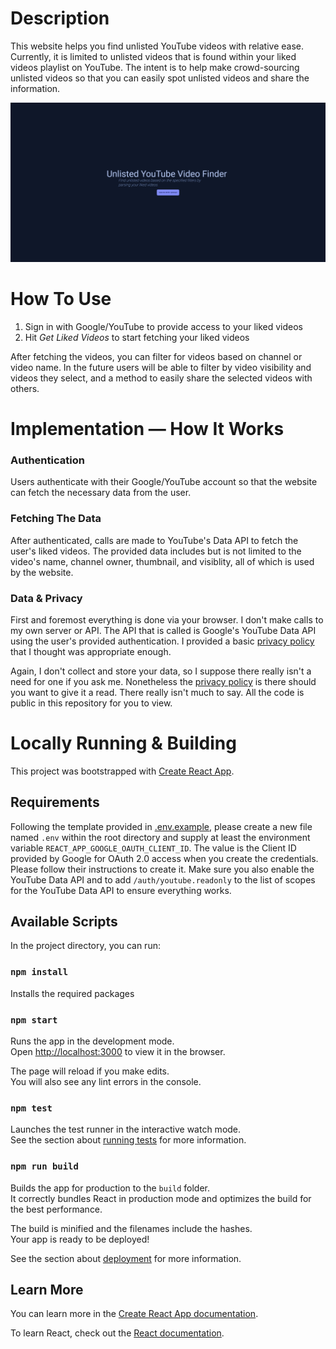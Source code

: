 # Description

This website helps you find unlisted YouTube videos with relative ease. Currently, it is limited to unlisted videos that is found within your liked videos playlist on YouTube. The intent is to help make crowd-sourcing unlisted videos so that you can easily spot unlisted videos and share the information.

![](./screenshots/animation.gif)

# How To Use

1. Sign in with Google/YouTube to provide access to your liked videos
2. Hit *Get Liked Videos* to start fetching your liked videos

After fetching the videos, you can filter for videos based on channel or video name. In the future users will be able to filter by video visibility and videos they select, and a method to easily share the selected videos with others.

# Implementation — How It Works

### Authentication

Users authenticate with their Google/YouTube account so that the website can fetch the necessary data from the user.

### Fetching The Data

After authenticated, calls are made to YouTube's Data API to fetch the user's liked videos. The provided data includes but is not limited to the video's name, channel owner, thumbnail, and visiblity, all of which is used by the website.

### Data & Privacy

First and foremost everything is done via your browser. I don't make calls to my own server or API. The API that is called is Google's YouTube Data API using the user's provided authentication. I provided a basic [privacy policy](./PRIVACY_POLICY.md) that I thought was appropriate enough.

Again, I don't collect and store your data, so I suppose there really isn't a need for one if you ask me. Nonetheless the [privacy policy](./PRIVACY_POLICY.md) is there should you want to give it a read. There really isn't much to say. All the code is public in this repository for you to view.

# Locally Running & Building

This project was bootstrapped with [Create React App](https://github.com/facebook/create-react-app).

## Requirements

Following the template provided in [.env.example](./.env.example), please create a new file named `.env` within the root directory and supply at least the environment variable `REACT_APP_GOOGLE_OAUTH_CLIENT_ID`. The value is the Client ID provided by Google for OAuth 2.0 access when you create the credentials. Please follow their instructions to create it. Make sure you also enable the YouTube Data API and to add `/auth/youtube.readonly` to the list of scopes for the YouTube Data API to ensure everything works.

## Available Scripts

In the project directory, you can run:

### `npm install`

Installs the required packages

### `npm start`

Runs the app in the development mode.\
Open [http://localhost:3000](http://localhost:3000) to view it in the browser.

The page will reload if you make edits.\
You will also see any lint errors in the console.

### `npm test`

Launches the test runner in the interactive watch mode.\
See the section about [running tests](https://facebook.github.io/create-react-app/docs/running-tests) for more information.

### `npm run build`

Builds the app for production to the `build` folder.\
It correctly bundles React in production mode and optimizes the build for the best performance.

The build is minified and the filenames include the hashes.\
Your app is ready to be deployed!

See the section about [deployment](https://facebook.github.io/create-react-app/docs/deployment) for more information.

## Learn More

You can learn more in the [Create React App documentation](https://facebook.github.io/create-react-app/docs/getting-started).

To learn React, check out the [React documentation](https://reactjs.org/).
